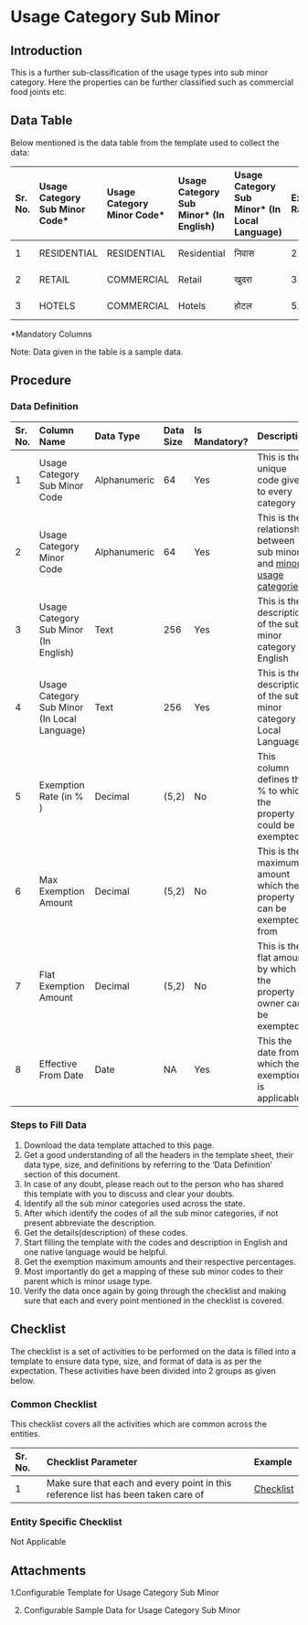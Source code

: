 # Usage Category Sub Minor

## Introduction <a id="Introduction"></a>

This is a further sub-classification of the usage types into sub minor category. Here the properties can be further classified such as commercial food joints etc.

## Data Table <a id="Data-Table"></a>

Below mentioned is the data table from the template used to collect the data:

| Sr. No. | Usage Category Sub Minor Code\* | Usage Category Minor Code\* | Usage Category Sub Minor\* \(In English\) | Usage Category Sub Minor\* \(In Local Language\) | Exemption Rate\(In %\) | Max Exemption Amount | Flat Exemption Amount | Effective From Date |
| :--- | :--- | :--- | :--- | :--- | :--- | :--- | :--- | :--- |
| 1 | RESIDENTIAL | RESIDENTIAL | Residential | निवास | 2 | 100 | 200 | 01-04-2020 |
| 2 | RETAIL | COMMERCIAL | Retail | खुदरा | 3 | 300 | 200 | 01-04-2020 |
| 3 | HOTELS | COMMERCIAL | Hotels | होटल | 5.1 | 200 | 300 | 01-04-2020 |

\*Mandatory Columns

Note: Data given in the table is a sample data.

## Procedure <a id="Procedure"></a>

### Data Definition <a id="Data-Definition"></a>

| Sr. No. | Column Name | Data Type | Data Size | Is Mandatory? | Description |
| :--- | :--- | :--- | :--- | :--- | :--- |
| 1 | Usage Category Sub Minor Code | Alphanumeric | 64 | Yes | This is the unique code given to every category |
| 2 | Usage Category Minor Code | Alphanumeric | 64 | Yes | This is the relationship between sub minor and [minor usage categories](https://digit-discuss.atlassian.net/wiki/spaces/DO/pages/408946253/Usage+Category+Minor). |
| 3 | Usage Category Sub Minor \(In English\)  | Text | 256 | Yes | This is the description of the sub minor category in English |
| 4 | Usage Category Sub Minor \(In Local Language\) | Text | 256 | Yes | This is the description of the sub minor category in Local Language |
| 5 | Exemption Rate \(in % \)  | Decimal |  \(5,2\) | No | This column defines the % to which the property could be exempted |
| 6 | Max Exemption Amount  | Decimal |  \(5,2\) | No | This is the maximum amount which the property can be exempted from |
| 7 | Flat Exemption Amount  | Decimal |  \(5,2\) | No | This is the flat amount by which the property owner can be exempted |
| 8 | Effective From Date | Date | NA | Yes | This the date from which the exemption is applicable. |

### Steps to Fill Data <a id="Steps-to-Fill-Data"></a>

1. Download the data template attached to this page.
2. Get a good understanding of all the headers in the template sheet, their data type, size, and definitions by referring to the ‘Data Definition’ section of this document.
3. In case of any doubt, please reach out to the person who has shared this template with you to discuss and clear your doubts.
4. Identify all the sub minor categories used across the state.
5. After which identify the codes of all the sub minor categories, if not present abbreviate the description.
6. Get the details\(description\) of these codes.
7. Start filling the template with the codes and description in English and one native language would be helpful.
8. Get the exemption maximum amounts and their respective percentages.
9. Most importantly do get a mapping of these sub minor codes to their parent which is minor usage type.
10. Verify the data once again by going through the checklist and making sure that each and every point mentioned in the checklist is covered.

## Checklist <a id="Checklist"></a>

The checklist is a set of activities to be performed on the data is filled into a template to ensure data type, size, and format of data is as per the expectation. These activities have been divided into 2 groups as given below.

### Common Checklist <a id="Common-Checklist"></a>

This checklist covers all the activities which are common across the entities.

| Sr. No. | Checklist Parameter | Example |
| :--- | :--- | :--- |
| 1 | Make sure that each and every point in this reference list has been taken care of | [Checklist](https://digit-discuss.atlassian.net/wiki/spaces/DO/pages/502203140/Checklist) |

### Entity Specific Checklist <a id="Entity-Specific-Checklist"></a>

Not Applicable

## Attachments <a id="Attachments"></a>

1.Configurable Template for Usage Category Sub Minor

 2. Configurable Sample Data for Usage Category Sub Minor


